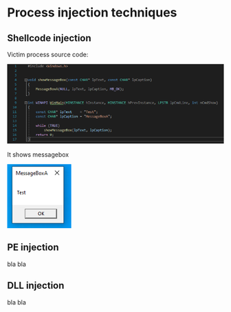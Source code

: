 # Process injection techniques
## Shellcode injection
Victim process source code:

![pic0](./pics/Screenshot_0.png)

It shows messagebox

![pic5](./pics/Screenshot_5.png)
## PE injection
bla bla
## DLL injection
bla bla 
